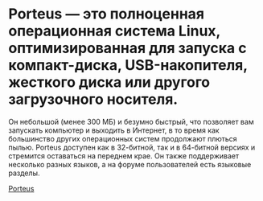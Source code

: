 # Porteus — это полноценная операционная система Linux, оптимизированная для запуска с компакт-диска, USB-накопителя, жесткого диска или другого загрузочного носителя. 

Он небольшой (менее 300 МБ) и безумно быстрый, что позволяет вам запускать компьютер и выходить в Интернет, в то время как большинство других операционных систем продолжают плються пылью. Porteus доступен как в 32-битной, так и в 64-битной версиях и стремится оставаться на переднем крае. Он также поддерживает несколько разных языков, а на форуме пользователей есть языковые разделы. 

[Porteus](http://porteus.org)
